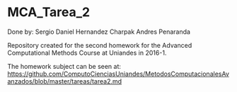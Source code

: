 # MCA_Tarea_2
Done by:
Sergio Daniel Hernandez Charpak
Andres Penaranda

Repository created for the second homework for the Advanced Computational Methods Course at Uniandes in 2016-1.

The homework subject can be seen at: https://github.com/ComputoCienciasUniandes/MetodosComputacionalesAvanzados/blob/master/tareas/tarea2.md 
